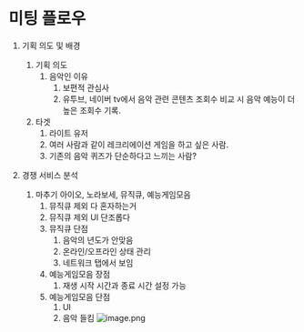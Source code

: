 # 미팅 플로우

1. 기획 의도 및 배경
    1. 기획 의도
        1. 음악인 이유
            1. 보편적 관심사
            2. 유투브, 네이버 tv에서 음악 관련 콘텐츠 조회수 비교 시 음악 예능이 더 높은 조회수 기록.
    2. 타겟
        1. 라이트 유저
        2. 여러 사람과 같이 레크리에이션 게임을 하고 싶은 사람.
        3. 기존의 음악 퀴즈가 단순하다고 느끼는 사람?
    
2. 경쟁 서비스 분석
    1. 마추기 아이오, 노라보세, 뮤직큐, 예능게임모음
        1. 뮤직큐 제외 다 혼자하는거
        2. 뮤직큐 제외 UI 단조롭다
        3. 뮤직큐 단점
            1. 음악의 년도가 안맞음
            2. 온라인/오프라인 상태 관리
            3. 네트워크 탭에서 보임
        4. 예능게임모음 장점
            1. 재생 시작 시간과 종료 시간 설정 가능
        5. 예능게임모음 단점
            1. UI
            2. 음악 들킴
![image.png](attachment:099bc069-adc2-4f75-bbd4-324688113de7:242af9c1-0069-43fc-a9f6-8322054831d0.png)
